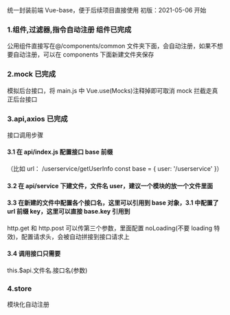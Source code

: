 统一封装前端 Vue-base，便于后续项目直接使用
初版：2021-05-06 开始

### 1.组件,过滤器,指令自动注册 组件已完成

公用组件直接写在@/components/common 文件夹下面，会自动注册，如果不想要自动注册，可以在 components 下面新建文件夹保存

### 2.mock 已完成

模拟后台接口，将 main.js 中 Vue.use(Mocks)注释掉即可取消 mock 拦截走真正后台接口

### 3.api,axios 已完成

接口调用步骤

#### 3.1 在 api/index.js 配置接口 base 前缀

（比如 url： /userservice/getUserInfo
const base = {
user: '/userservice'
}）

#### 3.2 在 api/service 下建文件，文件名 user，建议一个模块的放一个文件里面

#### 3.3 在新建的文件中配置各个接口名，这里可以引用到 base 对象，3.1 中配置了 url 前缀 key，这里可以直接 base.key 引用到

http.get 和 http.post 可以传第三个参数，里面配置 noLoading(不要 loading 特效)，配置请求头，会被自动拼接到接口请求上

#### 3.4 调用接口只需要

this.\$api.文件名.接口名(参数)

### 4.store

模块化自动注册
